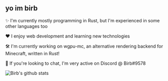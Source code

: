 ## yo im birb

✨ I'm currently mostly programming in Rust, but I'm experienced in some other languages too

❤️ I enjoy web development and learning new technologies

🛠️ I'm currently working on wgpu-mc, an alternative rendering backend for Minecraft, written in Rust!

💬 If you're looking to chat, I'm very active on Discord @ Birb#9578

![Birb's github stats](https://github-readme-stats.vercel.app/api?username=birbe&theme=nord)
